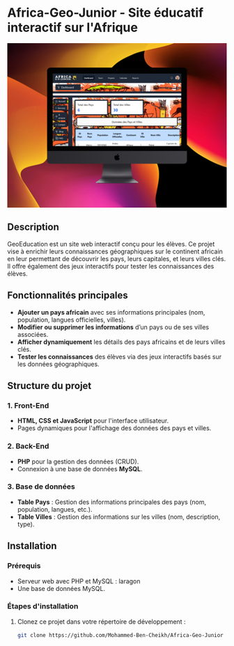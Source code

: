 # Africa-Geo-Junior - Site éducatif interactif sur l'Afrique

![Alt Text](/img/326shots_so.png)

## Description
GeoEducation est un site web interactif conçu pour les élèves. Ce projet vise à enrichir leurs connaissances géographiques sur le continent africain en leur permettant de découvrir les pays, leurs capitales, et leurs villes clés. Il offre également des jeux interactifs pour tester les connaissances des élèves.

## Fonctionnalités principales
- **Ajouter un pays africain** avec ses informations principales (nom, population, langues officielles, villes).
- **Modifier ou supprimer les informations** d’un pays ou de ses villes associées.
- **Afficher dynamiquement** les détails des pays africains et de leurs villes clés.
- **Tester les connaissances** des élèves via des jeux interactifs basés sur les données géographiques.

## Structure du projet

### 1. Front-End
- **HTML, CSS et JavaScript** pour l'interface utilisateur.
- Pages dynamiques pour l'affichage des données des pays et villes.

### 2. Back-End
- **PHP** pour la gestion des données (CRUD).
- Connexion à une base de données **MySQL**.

### 3. Base de données
- **Table Pays** : Gestion des informations principales des pays (nom, population, langues, etc.).
- **Table Villes** : Gestion des informations sur les villes (nom, description, type).

## Installation

### Prérequis
- Serveur web avec PHP et MySQL : laragon
- Une base de données MySQL.

### Étapes d'installation

1. Clonez ce projet dans votre répertoire de développement :
   ```bash
   git clone https://github.com/Mohammed-Ben-Cheikh/Africa-Geo-Junior
